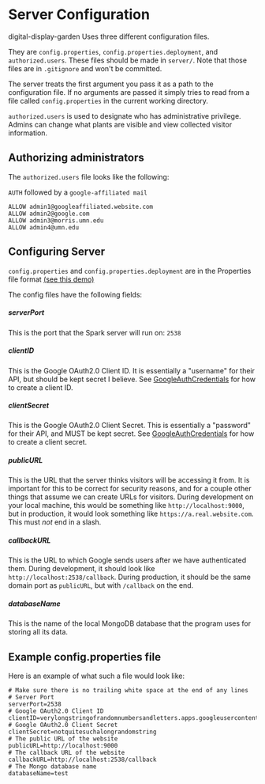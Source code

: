 # Server Configuration

digital-display-garden Uses three different configuration files.

They are `config.properties`, `config.properties.deployment`, and `authorized.users`.
These files should be made in `server/`. Note that those files are
in `.gitignore` and won't be committed.

The server treats the first argument you pass it as a path to the configuration
file. If no arguments are passed it simply tries to read from a file called
`config.properties` in the current working directory.

`authorized.users` is used to designate who has administrative privilege.
Admins can change what plants are visible and view collected visitor information.  

## Authorizing administrators

The `authorized.users` file looks like the following:

`AUTH` followed by a `google-affiliated mail`

``` 
ALLOW admin1@googleaffiliated.website.com
ALLOW admin2@google.com
ALLOW admin3@morris.umn.edu
ALLOW admin4@umn.edu
```
## Configuring Server

`config.properties` and `config.properties.deployment` are in the Properties file format
[(see this demo)](https://www.mkyong.com/java/java-properties-file-examples/)

The config files have the following fields:
##### serverPort

This is the port that the Spark server will run on: `2538`

##### clientID

This is the Google OAuth2.0 Client ID. It is essentially
a "username" for their API, but should be kept secret I believe.
See [GoogleAuthCredentials](./GoogleAuthCredentials.md) for how to 
create a client ID.

##### clientSecret

This is the Google OAuth2.0 Client Secret. This is essentially
a "password" for their API, and MUST be kept secret.
See [GoogleAuthCredentials](./GoogleAuthCredentials.md) for how to 
create a client secret.

##### publicURL

This is the URL that the server thinks visitors will be accessing
it from. It is important for this to be correct for security reasons,
and for a couple other things that assume we can create URLs for
visitors. During development on your local machine, this would be
something like `http://localhost:9000`, but in production, it would
look something like `https://a.real.website.com`. This must _not_
end in a slash.

##### callbackURL

This is the URL to which Google sends users after we have authenticated
them. During development, it should look like `http://localhost:2538/callback`.
During production, it should be the same domain port as `publicURL`, but
with `/callback` on the end.

##### databaseName

This is the name of the local MongoDB database that the program uses for
storing all its data.


## Example config.properties file

Here is an example of what such a file would look like:
```
# Make sure there is no trailing white space at the end of any lines
# Server Port
serverPort=2538
# Google OAuth2.0 Client ID
clientID=verylongstringofrandomnumbersandletters.apps.googleusercontent.com
# Google OAuth2.0 Client Secret
clientSecret=notquitesuchalongrandomstring
# The public URL of the website
publicURL=http://localhost:9000
# The callback URL of the website
callbackURL=http://localhost:2538/callback
# The Mongo database name
databaseName=test
```